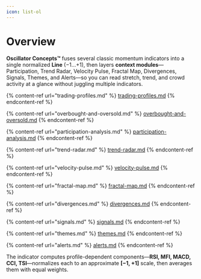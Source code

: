 ```yaml
---
icon: list-ol
---
```


# Overview

**Oscillator Concepts™** fuses several classic momentum indicators into a single normalized **Line** (−1…+1), then layers **context modules**—Participation, Trend Radar, Velocity Pulse, Fractal Map, Divergences, Signals, Themes, and Alerts—so you can read stretch, trend, and crowd activity at a glance without juggling multiple indicators.

{% content-ref url="trading-profiles.md" %}
[trading-profiles.md](trading-profiles.md)
{% endcontent-ref %}

{% content-ref url="overbought-and-oversold.md" %}
[overbought-and-oversold.md](overbought-and-oversold.md)
{% endcontent-ref %}

{% content-ref url="participation-analysis.md" %}
[participation-analysis.md](participation-analysis.md)
{% endcontent-ref %}

{% content-ref url="trend-radar.md" %}
[trend-radar.md](trend-radar.md)
{% endcontent-ref %}

{% content-ref url="velocity-pulse.md" %}
[velocity-pulse.md](velocity-pulse.md)
{% endcontent-ref %}

{% content-ref url="fractal-map.md" %}
[fractal-map.md](fractal-map.md)
{% endcontent-ref %}

{% content-ref url="divergences.md" %}
[divergences.md](divergences.md)
{% endcontent-ref %}

{% content-ref url="signals.md" %}
[signals.md](signals.md)
{% endcontent-ref %}

{% content-ref url="themes.md" %}
[themes.md](themes.md)
{% endcontent-ref %}

{% content-ref url="alerts.md" %}
[alerts.md](alerts.md)
{% endcontent-ref %}

The indicator computes profile-dependent components—**RSI, MFI, MACD, CCI, TSI**—normalizes each to an approximate **\[−1, +1]** scale, then averages them with equal weights.
